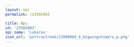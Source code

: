 ```yaml
---
layout: npc
permalink: /23502003

title: Npc
id: '23502003'
npc_name: 'Lukarax'
icon_url: 'portrait/mob/23000064_b_bigwingchimera_p.png'
---
```

